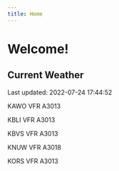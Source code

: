 ```yaml
---
title: Home
---
```

# Welcome!

## Current Weather

Last updated: 2022-07-24 17:44:52

KAWO VFR A3013

KBLI VFR A3013

KBVS VFR A3013

KNUW VFR A3018

KORS VFR A3013


